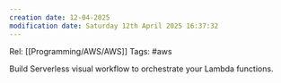 ```yaml
---
creation date: 12-04-2025
modification date: Saturday 12th April 2025 16:37:32
---
```

Rel: [[Programming/AWS/AWS]]
Tags: #aws

Build Serverless visual workflow to orchestrate your Lambda functions.